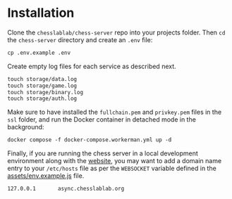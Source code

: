 # Installation

Clone the `chesslablab/chess-server` repo into your projects folder. Then `cd` the `chess-server` directory and create an `.env` file:

```txt
cp .env.example .env
```

Create empty log files for each service as described next.

```txt
touch storage/data.log
touch storage/game.log
touch storage/binary.log
touch storage/auth.log
```

Make sure to have installed the `fullchain.pem` and `privkey.pem` files in the `ssl` folder, and run the Docker container in detached mode in the background:

```txt
docker compose -f docker-compose.workerman.yml up -d
```

Finally, if you are running the chess server in a local development environment along with the [website](https://github.com/chesslablab/website), you may want to add a domain name entry to your `/etc/hosts` file as per the `WEBSOCKET` variable defined in the [assets/env.example.js](https://github.com/chesslablab/website/blob/main/assets/env.example.js) file.

```txt
127.0.0.1       async.chesslablab.org
```
